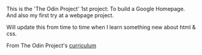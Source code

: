 This is the 'The Odin Project' 1st project: To build a Google Homepage. 
<br>
And also my first try at a webpage project.

Will update this from time to time when I learn something new about html & css.

From The Odin Project's [curriculum](http://www.theodinproject.com/courses/web-development-101/lessons/html-css)